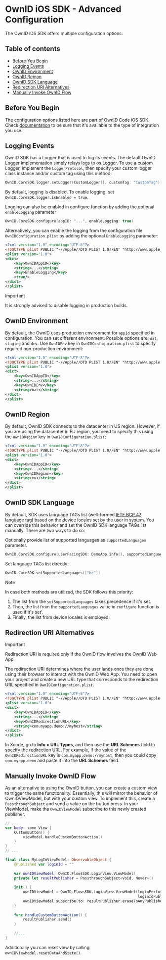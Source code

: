 # OwnID iOS SDK - Advanced Configuration

The OwnID iOS SDK offers multiple configuration options:

## Table of contents

* [Before You Begin](#before-you-begin)
* [Logging Events](#logging-events)
* [OwnID Environment](#ownid-environment)
* [OwnID Region](#ownid-region)
* [OwnID SDK Language](#ownid-sdk-language)
* [Redirection URI Alternatives](#redirection-uri-alternatives)
* [Manually Invoke OwnID Flow](#manually-invoke-ownid-flow)

## Before You Begin

The configuration options listed here are part of OwnID Code iOS SDK. Check [documentation](../README.md) to be sure that it's available to the type of integration you use.

## Logging Events

OwnID SDK has a Logger that is used to log its events. The default OwnID Logger implementation simply relays logs to os.Logger. To use a custom Logger, implement the `LoggerProtocol`, then specify your custom logger class instance and/or custom tag using this method:

```swift
OwnID.CoreSDK.logger.setLogger(CustomLogger(), customTag: "CustomTag")
```

By default, logging is disabled. To enable logging, set `OwnID.CoreSDK.logger.isEnabled = true`.

Logging can also be enabled in configure function by adding the optional `enableLogging` parameter

```swift
OwnID.CoreSDK.configure(appID: "...", enableLogging: true)
```

Alternatively, you can enable the logging from the configuration file `OwnIDConfiguration.plist` by adding the optional `EnableLogging` parameter:

```xml
<?xml version="1.0" encoding="UTF-8"?>
<!DOCTYPE plist PUBLIC "-//Apple//DTD PLIST 1.0//EN" "http://www.apple.com/DTDs/PropertyList-1.0.dtd">
<plist version="1.0">
<dict>
    <key>OwnIDAppID</key>
    <string>...</string>
    <key>EnableLogging</key>
    <true/>
</dict>
</plist>
```

> [!IMPORTANT]
> It is strongly advised to disable logging in production builds.

## OwnID Environment

By default, the OwnID uses production environment for `appId` specified in configuration. You can set different environment. Possible options are: `uat`, `staging` and `dev`. Use `OwnIDEnv` key in `OwnIDConfiguration.plist` to specify required non-production environment:

```xml
<?xml version="1.0" encoding="UTF-8"?>
<!DOCTYPE plist PUBLIC "-//Apple//DTD PLIST 1.0//EN" "http://www.apple.com/DTDs/PropertyList-1.0.dtd">
<plist version="1.0">
<dict>
    <key>OwnIDAppID</key>
    <string>...</string>
    <key>OwnIDEnv</key>
    <string>uat</string>   
</dict>
</plist>
```

## OwnID Region

 By default, OwnID SDK connects to the datacenter in US region. However, if you are using the datacenter in EU region, you need to specify this using the `OwnIDRegion` key in `OwnIDConfiguration.plist`:

```xml
<?xml version="1.0" encoding="UTF-8"?>
<!DOCTYPE plist PUBLIC "-//Apple//DTD PLIST 1.0//EN" "http://www.apple.com/DTDs/PropertyList-1.0.dtd">
<plist version="1.0">
<dict>
    <key>OwnIDAppID</key>
    <string>...</string>
    <key>OwnIDRegion</key>
    <string>eu</string>   
</dict>
</plist>
```

## OwnID SDK Language

By default, SDK uses language TAGs list (well-formed [IETF BCP 47 language tag](https://developer.mozilla.org/en-US/docs/Web/HTTP/Headers/Accept-Language)) based on the device locales set by the user in system. You can override this behavior and set the OwnID SDK language TAGs list manually. There are two ways to do so:

Optionally provide list of supported languages as `supportedLanguages` parameter.
```swift
OwnID.CoreSDK.configure(userFacingSDK: DemoApp.info(), supportedLanguages: ["he"])
``` 

Set language TAGs list directly:
```swift
OwnID.CoreSDK.setSupportedLanguages(["he"])
```

> [!NOTE]
> In case both methods are utilized, the SDK follows this priority:
> 
> 1. The list from the `setSupportedLanguages` takes precedence if it's set.
> 2. Then, the list from the `supportedLanguages` value in `configure` function is used if it's set'.
> 3. Finally, the list from device locales is employed.

## Redirection URI Alternatives

> [!IMPORTANT]
> Redirection URI is required only if the OwnID flow involves the OwnID Web App.

The redirection URI determines where the user lands once they are done using their browser to interact with the OwnID Web App. You need to open your project and create a new URL type that corresponds to the redirection URL specified in `OwnIDConfiguration.plist`. 

```xml
<?xml version="1.0" encoding="UTF-8"?>
<!DOCTYPE plist PUBLIC "-//Apple//DTD PLIST 1.0//EN" "http://www.apple.com/DTDs/PropertyList-1.0.dtd">
<plist version="1.0">
<dict>
    <key>OwnIDAppID</key>
    <string>...</string>
    <key>OwnIDRedirectionURL</key>
    <string>com.myapp.demo://myhost</string>
</dict>
</plist>
```

In Xcode, go to **Info > URL Types**, and then use the **URL Schemes** field to specify the redirection URL. For example, if the value of the `OwnIDRedirectionURL` key is `com.myapp.demo://myhost`, then you could copy `com.myapp.demo` and paste it into the **URL Schemes** field.

## Manually Invoke OwnID Flow
As an alternative to using the OwnID button, you can create a custom view to trigger the same functionality. Essentially, this will mirror the behavior of OwnIDViewModel, but with your custom view. To implement this, create a `PassthroughSubject` and send a value on the button press. In your ViewModel, make the `OwnIDViewModel` subscribe to this newly created publisher.

```swift
// ...
var body: some View {
    CustomButton() {
        viewModel.handleCustomButtonAction()
    }
}
// ...

final class MyLogInViewModel: ObservableObject {
    @Published var loginId = ""
     
    var ownIDViewModel: OwnID.FlowsSDK.LoginView.ViewModel!
    private let resultPublisher = PassthroughSubject<Void, Never>()
    
    init() {
        ownIDViewModel = OwnID.FlowsSDK.LoginView.ViewModel(loginPerformer: Login(),
                                                            loginIdPublisher: $loginId.eraseToAnyPublisher())
        ownIDViewModel.subscribe(to: resultPublisher.eraseToAnyPublisher())
    }
    
    func handleCustomButtonAction() {
        resultPublisher.send()
    }
    
    //...
}
```

Additionally you can reset view by calling `ownIDViewModel.resetDataAndState()`.
